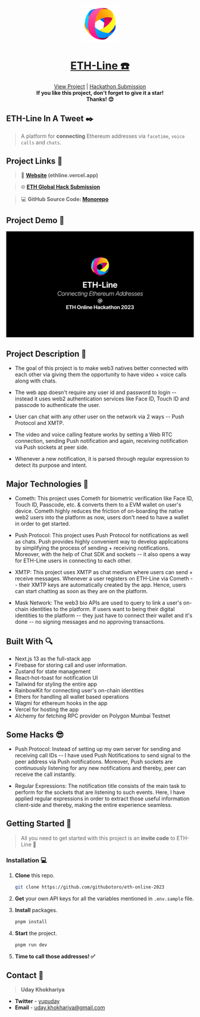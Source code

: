 <!-- PROJECT HEADER -->

<div align="center">
  <a href="https://ethline.vercel.app/">
    <img src="images/ethline-logo.png" alt="logo" width="20%">
    <h1>ETH-Line ☎️</h1>
  </a>
  
  <p align="center">
    <a href="https://ethline.vercel.app/">View Project</a>
    |
    <a href="https://ethglobal.com/showcase/eth-line-ygmy8">Hackathon Submission</a>
    <br/>
    <b>If you like this project, don't forget to give it a star! <br/> Thanks! 😊</b>
  </p>
</div>

## **ETH-Line In A Tweet ✒️**

> A platform for **connecting** Ethereum addresses via `facetime`, `voice calls` and `chats`.

<!-- PROJECT LINKS -->

## **Project Links 🔗**

> 📌 **[Website](https://ethline.vercel.app/) (ethline.vercel.app)**

> 🌐 **[ETH Global Hack Submission](https://ethglobal.com/showcase/eth-line-ygmy8)**

> 💻 **GitHub Source Code: [Monorepo](https://github.com/githubotoro/eth-online-2023)**

<!-- PROJECT LINKS -->

## **Project Demo 🌈**

[![Watch the video](/images/banner.png)](https://ethglobal.com/showcase/eth-line-ygmy8)

<!-- PROJECT HEADER -->

<!-- PROJECT EVOLUTION -->

## **Project Description 🚀**

-   The goal of this project is to make web3 natives better connected with each other via giving them the opportunity to have video + voice calls along with chats.

-   The web app doesn't require any user id and password to login -- instead it uses web2 authentication services like Face ID, Touch ID and passcode to authenticate the user.

-   User can chat with any other user on the network via 2 ways -- Push Protocol and XMTP.

-   The video and voice calling feature works by setting a Web RTC connection, sending Push notification and again, receiving notification via Push sockets at peer side.

-   Whenever a new notification, it is parsed through regular expression to detect its purpose and intent.

<!-- PROJECT EVOLUTION -->

<!-- ABOUT THE PROJECT -->

## **Major Technologies 📌**

-   Cometh: This project uses Cometh for biometric verification like Face ID, Touch ID, Passcode, etc. & converts them to a EVM wallet on user's device. Cometh highly reduces the friction of on-boarding the native web2 users into the platform as now, users don't need to have a wallet in order to get started.

-   Push Protocol: This project uses Push Protocol for notifications as well as chats. Push provides highly convenient way to develop applications by simplifying the process of sending + receiving notifications. Moreover, with the help of Chat SDK and sockets -- it also opens a way for ETH-Line users in connecting to each other.

-   XMTP: This project uses XMTP as chat medium where users can send + receive messages. Whenever a user registers on ETH-Line via Cometh -- their XMTP keys are automatically created by the app. Hence, users can start chatting as soon as they are on the platform.

-   Mask Network: The web3 bio APIs are used to query to link a user's on-chain identities to the platform. If users want to being their digital identities to the platform -- they just have to connect their wallet and it's done -- no signing messages and no approving transactions.
<!-- ABOUT THE PROJECT -->

<!-- BUILT WITH -->

## **Built With 🔍**

-   Next.js 13 as the full-stack app
-   Firebase for storing call and user information.
-   Zustand for state management
-   React-hot-toast for notification UI
-   Tailwind for styling the entire app
-   RainbowKit for connecting user's on-chain identities
-   Ethers for handling all wallet based operations
-   Wagmi for ethereum hooks in the app
-   Vercel for hosting the app
-   Alchemy for fetching RPC provider on Polygon Mumbai Testnet

<!-- BUILT WITH -->

<!-- HOW IT WAS BUILT -->

## **Some Hacks 😎**

-   Push Protocol: Instead of setting up my own server for sending and receiving call IDs -- I have used Push Notifications to send signal to the peer address via Push notifications. Moreover, Push sockets are continuously listening for any new notifications and thereby, peer can receive the call instantly.

-   Regular Expressions: The notification title consists of the main task to perform for the sockets that are listening to such events. Here, I have applied regular expressions in order to extract those useful information client-side and thereby, making the entire experience seamless.

<!-- HOW IT WAS BUILT -->

<!-- GETTING STARTED -->

## **Getting Started 🚀**

> All you need to get started with this project is an **invite code** to ETH-Line 👀

### **Installation 💻**

1.  **Clone** this repo.
    ```sh
    git clone https://github.com/githubotoro/eth-online-2023
    ```
2.  **Get** your own API keys for all the variables mentioned in `.env.sample` file.
3.  **Install** packages.
    ```sh
    pnpm install
    ```
4.  **Start** the project.

    ```sh
    pnpm run dev
    ```

5.  **Time to call those addresses! ✅**

<!-- GETTING STARTED -->

<!-- CONTACT -->

## **Contact 👋**

> **Uday Khokhariya**

-   **Twitter** - [yupuday](https://twitter.com/yupuday)
-   **Email** - uday.khokhariya@gmail.com

<!-- CONTACT -->
